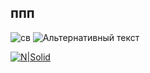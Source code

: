 ## ппп

![св](https://projects.invisionapp.com/static-signed/live-embed/42461973/213909491/4/latest/RWhU7ybDtm6MfnRLUM7wXqHJ1bgVMdddJ91cZOUaK7AEiZoSOlEFg9A8W0eIbXScNS3jFvn4ankWVzgT9FsXGlQlE/1280_cm_modal_add-organisation_2-step.png)
![Альтернативный текст](https://projects.invisionapp.com/static-signed/live-embed/42461973/213909491/4/latest/RWhU7ybDtm6MfnRLUM7wXqHJ1bgVMdddJ91cZOUaK7AEiZoSOlEFg9A8W0eIbXScNS3jFvn4ankWVzgT9FsXGlQlE/1280_cm_modal_add-organisation_2-step.png)


[![N|Solid](https://projects.invisionapp.com/static-signed/live-embed/42461973/213909491/4/latest/RWhU7ybDtm6MfnRLUM7wXqHJ1bgVMdddJ91cZOUaK7AEiZoSOlEFg9A8W0eIbXScNS3jFvn4ankWVzgT9FsXGlQlE/1280_cm_modal_add-organisation_2-step.png)](https://nodesource.com/products/nsolid)